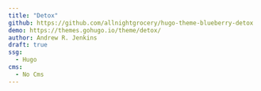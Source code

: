 ```yaml
---
title: "Detox"
github: https://github.com/allnightgrocery/hugo-theme-blueberry-detox
demo: https://themes.gohugo.io/theme/detox/
author: Andrew R. Jenkins
draft: true
ssg:
  - Hugo
cms:
  - No Cms
---
```

